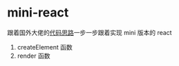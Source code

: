 # mini-react

跟着国外大佬的[代码思路](https://pomb.us/build-your-own-react/)一步一步跟着实现 mini 版本的 react

1. createElement 函数
2. render 函数
